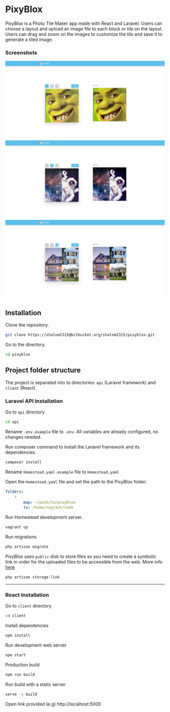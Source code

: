 # PixyBlox

PixyBlox is a Photo Tile Maker app made with React and Laravel. Users can choose a layout and upload an image file to each block or tile on the layout. Users can drag and zoom on the images to customize the tile and save it to generate a tiled image.

### Screenshots

![Full layout collage](/screenshots/layout-1.png "Layout 1")
![Two column layout collage](/screenshots/layout-2.png "Layout 2")
![Tile layout collage](/screenshots/layout-3.png "Layout 3")

## Installation

Clone the repository.

```bash
git clone https://shalom2315@bitbucket.org/shalom2315/pixyblox.git
```

Go to the directory.

```bash
cd pixyblox
```

## Project folder structure

The project is separated into to directories: `api` (Laravel framework) and `client` (React).

### Laravel API Installation

Go to `api` directory

```bash
cd api
```

Rename `.env.example` file to `.env`. All variables are already configured, no changes needed.

Run composer command to install the Laravel framework and its dependencies.

```bash
composer install
```

Rename `Homestead.yaml.example` file to `Homestead.yaml`

Open the `Homestead.yaml` file and set the path to the PixyBlox folder.

```yaml
folders:
    -
        map: ~/path/to/pixyblox
        to: /home/vagrant/code
```

Run Homestead development server.

```bash
vagrant up
```

Run migrations

```bash
php artisan migrate
```

PixyBlox uses `public` disk to store files so you need to create a symbolic link in order for the uploaded files to be accessible from the web. More info [here](https://laravel.com/docs/7.x/filesystem#the-public-disk "The Public Disk")

```bash
php artisan storage:link
```

***

### React Installation

Go to `client` directory

```bash
cd client
```

Install dependencies

```bash
npm install
```

Run development web server

```bash
npm start
```

Production build

```bash
npm run build
```

Run build with a static server

```bash
serve -s build
```

Open link provided (e.g) http://localhost:5000